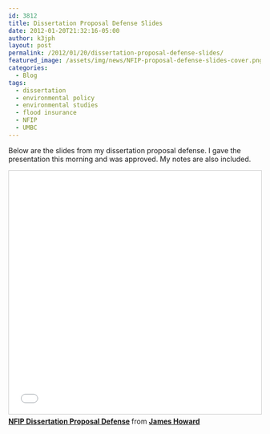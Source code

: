 ```yaml
---
id: 3812
title: Dissertation Proposal Defense Slides
date: 2012-01-20T21:32:16-05:00
author: k3jph
layout: post
permalink: /2012/01/20/dissertation-proposal-defense-slides/
featured_image: /assets/img/news/NFIP-proposal-defense-slides-cover.png
categories:
  - Blog
tags:
  - dissertation
  - environmental policy
  - environmental studies
  - flood insurance
  - NFIP
  - UMBC
---
```

Below are the slides from my dissertation proposal defense.  I gave the presentation this morning and was approved.  My notes are also included.

<iframe src="//www.slideshare.net/slideshow/embed_code/key/bykOeQUHGuP5T2" width="595" height="485" frameborder="0" marginwidth="0" marginheight="0" scrolling="no" style="border:1px solid #CCC; border-width:1px; margin-bottom:5px; max-width: 100%;" allowfullscreen> </iframe> <div style="margin-bottom:5px"> <strong> <a href="//www.slideshare.net/jameshoward/nfip-dissertation-proposal-defense" title="NFIP Dissertation Proposal Defense" target="_blank">NFIP Dissertation Proposal Defense</a> </strong> from <strong><a href="https://www.slideshare.net/jameshoward" target="_blank">James Howard</a></strong> </div>

